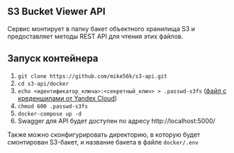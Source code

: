 ## S3 Bucket Viewer API

Сервис монтирует в папку бакет объектного хранилища S3 и предоставляет методы REST API для чтения этих файлов.

## Запуск контейнера

1. `git clone https://github.com/mike56k/s3-api.git`
1. `cd s3-api/docker`
1. `echo <идентификатор_ключа>:<секретный_ключ> > .passwd-s3fs` ([файл с креденшилами от Yandex Cloud](https://cloud.yandex.ru/ru/docs/storage/tools/s3fs))
1. `chmod 600 .passwd-s3fs`
1. `docker-compose up -d`
1.  Swagger для API будет доступен по адресу http://localhost:5000/

Также можно сконфигурировать директорию, в которую будет смонтирован S3-бакет, и название бакета в файле `docker/.env`

